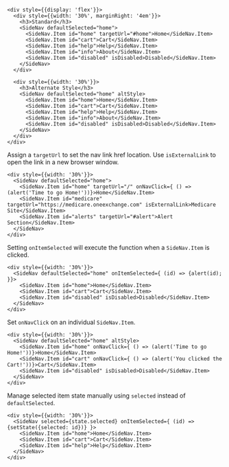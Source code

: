 ```
<div style={{display: 'flex'}}>
  <div style={{width: '30%', marginRight: '4em'}}>
    <h3>Standard</h3>
    <SideNav defaultSelected="home">
      <SideNav.Item id="home" targetUrl="#home">Home</SideNav.Item>
      <SideNav.Item id="cart">Cart</SideNav.Item>
      <SideNav.Item id="help">Help</SideNav.Item>
      <SideNav.Item id="info">About</SideNav.Item>
      <SideNav.Item id="disabled" isDisabled>Disabled</SideNav.Item>
    </SideNav>
  </div>

  <div style={{width: '30%'}}>
    <h3>Alternate Style</h3>
    <SideNav defaultSelected="home" altStyle>
      <SideNav.Item id="home">Home</SideNav.Item>
      <SideNav.Item id="cart">Cart</SideNav.Item>
      <SideNav.Item id="help">Help</SideNav.Item>
      <SideNav.Item id="info">About</SideNav.Item>
      <SideNav.Item id="disabled" isDisabled>Disabled</SideNav.Item>
    </SideNav>
  </div>
</div>
```

Assign a ```targetUrl``` to set the nav link href location. Use ```isExternalLink``` to open the link in a new browser window.
```
<div style={{width: '30%'}}>
  <SideNav defaultSelected="home">
    <SideNav.Item id="home" targetUrl="/" onNavClick={ () => (alert('Time to go Home!'))}>Home</SideNav.Item>
    <SideNav.Item id="medicare" targetUrl="https://medicare.oneexchange.com" isExternalLink>Medicare Site</SideNav.Item>
    <SideNav.Item id="alerts" targetUrl="#alert">Alert Section</SideNav.Item>
  </SideNav>
</div>
```

Setting ```onItemSelected``` will execute the function when a ```SideNav.Item``` is clicked.
```
<div style={{width: '30%'}}>
  <SideNav defaultSelected="home" onItemSelected={ (id) => {alert(id); }}>
    <SideNav.Item id="home">Home</SideNav.Item>
    <SideNav.Item id="cart">Cart</SideNav.Item>
    <SideNav.Item id="disabled" isDisabled>Disabled</SideNav.Item>
  </SideNav>
</div>
```

Set ```onNavClick``` on an individual ```SideNav.Item```.
```
<div style={{width: '30%'}}>
  <SideNav defaultSelected="home" altStyle>
    <SideNav.Item id="home" onNavClick={ () => (alert('Time to go Home!'))}>Home</SideNav.Item>
    <SideNav.Item id="cart" onNavClick={ () => (alert('You clicked the Cart!'))}>Cart</SideNav.Item>
    <SideNav.Item id="disabled" isDisabled>Disabled</SideNav.Item>
  </SideNav>
</div>
```

Manage selected item state manually using ```selected``` instead of ```defaultSelected```.
```
<div style={{width: '30%'}}>
  <SideNav selected={state.selected} onItemSelected={ (id) => {setState({selected: id})} }>
    <SideNav.Item id="home">Home</SideNav.Item>
    <SideNav.Item id="cart">Cart</SideNav.Item>
    <SideNav.Item id="help">Help</SideNav.Item>
  </SideNav>
</div>
```

